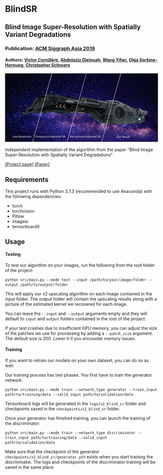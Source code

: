 # BlindSR

## Blind Image Super-Resolution with Spatially Variant Degradations
### Publication: [ACM Siggraph Asia 2019](https://sa2019.siggraph.org/)

#### Authors: [Victor Cornillère](https://github.com/sunreef), [Abdelaziz Djelouah](https://adjelouah.github.io/), [Wang Yifan](http://yifita.github.io/), [Olga Sorkine-Hornung](http://igl.ethz.ch/people/sorkine/), [Christopher Schroers](https://la.disneyresearch.com/people/christopher-schroers/)

![](teaser.png)

Independent implementation of the algorithm from the paper "Blind Image Super-Resolution with Spatially Variant Degradations"

[[Project page]](https://igl.ethz.ch/projects/variational-blind-sr/) [[Paper]](https://igl.ethz.ch/projects/variational-blind-sr/variant-blind-sr.pdf)


## Requirements

This project runs with Python 3.7.3 (recommended to use Anaconda) with the following dependencies:
- torch
- torchvision
- Pillow
- imageio
- tensorboardX

## Usage

#### Testing

To test our algorithm on your images, run the following from the root folder of the project:

```
python src/main.py --mode test --input /path/to/your/image/folder --output /path/to/output/folder
```

This will apply our x2 upscaling algorithm on each image contained in the input folder.
The output folder will contain the upscaling results along with a picture of the estimated kernel we recovered for each image.

You can leave the `--input` and `--output` arguments empty and they will default to `input` and `output` folders contained in the root of the project.

If your test crashes due to insufficient GPU memory, you can adjust the size of the patches we use for processing by adding a `--patch_size` argument.
The default size is 200. Lower it if you encounter memory issues.


#### Training

If you want to retrain our models on your own dataset, you can do so as well.

Our training process has two phases. You first have to train the generator network:

```
python src/main.py --mode train --network_type generator --train_input path/to/training/data --valid_input path/to/validation/data
```

Tensorboard logs will be generated in the `logs/x2_blind_sr` folder and checkpoints saved in the `checkpoints/x2_blind_sr` folder.

Once your generator has finished training, you can launch the training of the discriminator:

```
python src/main.py --mode train --network_type discriminator --train_input path/to/training/data --valid_input path/to/validation/data
```

Make sure that the checkpoint of the generator `checkpoints/x2_blind_sr/generator.pth` exists when you start training the discriminator.
The logs and checkpoints of the discriminator training will be saved in the same place.
